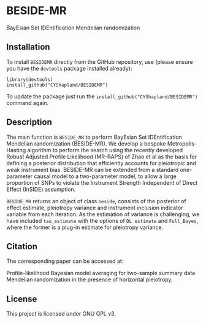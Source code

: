 # BESIDE-MR
BayEsian Set IDEntification Mendelian randomization

## Installation
To install `BESIDEMR` directly from the GitHub repository, use (please ensure you have the `devtools` package installed already):

    library(devtools)
    install_github("CYShapland/BESIDEMR")
    
To update the package just run the `install_github("CYShapland/BESIDEMR")` command again.

## Description

The main function is `BESIDE_MR` to perform BayEsian Set IDEntification Mendelian randomization (BESIDE-MR). We develop a bespoke Metropolis-Hasting algorithm to perform the search using the recently developed Robust Adjusted Profile Likelihood (MR-RAPS) of Zhao et al as the basis for defining a posterior distribution that efficiently accounts for pleiotropic and weak instrument bias. BESIDE-MR can be extended from a standard one-parameter causal model to a two-parameter model, to allow a large proportion of SNPs to violate the Instrument Strength Independent of Direct Effect (InSIDE) assumption.

`BESIDE_MR` returns an object of class `beside`, consists of the posterior of effect estimate, pleiotropy variance and instrument inclusion indicator variable from each iteration. As the estimation of variance is challenging, we have included `tau_estimate` with the options of `DL estimate` and `Full_Bayes`, where the former is a plug-in estimate for pleiotropy variance.

## Citation

The corresponding paper can be accessed at:

Profile-likelihood Bayesian model averaging for two-sample summary data Mendelian randomization in the presence of horizontal pleiotropy.

## License

This project is licensed under GNU GPL v3.
